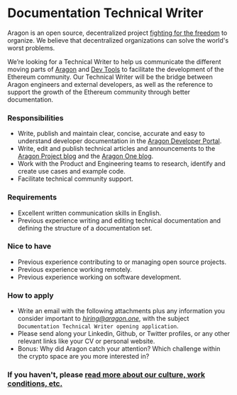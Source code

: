 # Documentation Technical Writer

Aragon is an open source, decentralized project [fighting for the freedom](https://www.youtube.com/watch?v=AqjIWmiAidw) to organize. We believe that decentralized organizations can solve the world's worst problems.

We’re looking for a Technical Writer to help us communicate the different moving parts of [Aragon](https://app.aragon.org) and [Dev Tools](https://hack.aragon.org) to facilitate the development of the Ethereum community. Our Technical Writer will be the bridge between Aragon engineers and external developers, as well as the reference to support the growth of the Ethereum community through better documentation.

### Responsibilities

- Write, publish and maintain clear, concise, accurate and easy to understand developer documentation in the [Aragon Developer Portal](https://hack.aragon.org/).
- Write, edit and publish technical articles and announcements to the [Aragon Project blog](https://blog.aragon.org) and the [Aragon One blog](https://blog.aragon.one).
- Work with the Product and Engineering teams to research, identify and create use cases and example code.
- Facilitate technical community support.

### Requirements

- Excellent written communication skills in English.
- Previous experience writing and editing technical documentation and defining the structure of a documentation set.

### Nice to have

- Previous experience contributing to or managing open source projects.
- Previous experience working remotely.
- Previous experience working on software development.

### How to apply

- Write an email with the following attachments plus any information you consider important to *hiring@aragon.one*, with the subject `Documentation Technical Writer opening application`.
- Please send along your Linkedin, Github, or Twitter profiles, or any other relevant links like your CV or personal website.
- Bonus: Why did Aragon catch your attention? Which challenge within the crypto space are you more interested in?

### If you haven't, please [read more about our culture, work conditions, etc.](../index.md)
